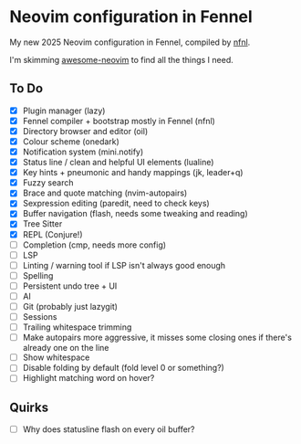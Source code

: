 # Neovim configuration in Fennel

My new 2025 Neovim configuration in Fennel, compiled by [nfnl][].

I'm skimming [awesome-neovim][] to find all the things I need.

## To Do

 - [x] Plugin manager (lazy)
 - [x] Fennel compiler + bootstrap mostly in Fennel (nfnl)
 - [x] Directory browser and editor (oil)
 - [x] Colour scheme (onedark)
 - [x] Notification system (mini.notify)
 - [x] Status line / clean and helpful UI elements (lualine)
 - [x] Key hints + pneumonic and handy mappings (jk, leader+q)
 - [x] Fuzzy search
 - [x] Brace and quote matching (nvim-autopairs)
 - [x] Sexpression editing (paredit, need to check keys)
 - [x] Buffer navigation (flash, needs some tweaking and reading)
 - [x] Tree Sitter
 - [x] REPL (Conjure!)
 - [ ] Completion (cmp, needs more config)
 - [ ] LSP
 - [ ] Linting / warning tool if LSP isn't always good enough
 - [ ] Spelling
 - [ ] Persistent undo tree + UI
 - [ ] AI
 - [ ] Git (probably just lazygit)
 - [ ] Sessions
 - [ ] Trailing whitespace trimming
 - [ ] Make autopairs more aggressive, it misses some closing ones if there's already one on the line
 - [ ] Show whitespace
 - [ ] Disable folding by default (fold level 0 or something?)
 - [ ] Highlight matching word on hover?

 ## Quirks

 - [ ] Why does statusline flash on every oil buffer?

[nfnl]: https://github.com/Olical/nfnl
[awesome-neovim]: https://github.com/rockerBOO/awesome-neovim
